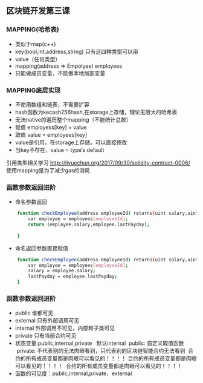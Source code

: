 ## 区块链开发第三课


### MAPPING(哈希表)
- 类似于map(c++)
- key(bool,int,address,string) 只有这四种类型可以用
- value（任何类型）
- mapping(address => Empolyee) employees
- 只能做成员变量，不能做本地局部变量

### MAPPING底层实现
- 不使用数组和链表，不需要扩容
- hash函数为kecash256hash,在storage上存储，理论无限大的哈希表
- 无法native的遍历整个mapping（不能统计总数）
- 赋值 employess[key] = value
- 取值 value = employees[key]
- value是引用，在storage上存储，可以直接修改
- 当key不存在，value = type‘s default

引用类型相关学习 http://liyuechun.org/2017/09/30/solidity-contract-0006/
使用mapping是为了减少gas的消耗

### 函数参数返回进阶
- 命名参数返回    
```bash
    function checkEmployee(address employeeId) returns(uint salary,uint lastPayday){
        var employee = employees[employeeId];
        return (employee.salary,employee.lastPayday);
        
    }
```
- 命名返回参数直接赋值
```bash
    function checkEmployee(address employeeId) returns(uint salary,uint lastPayday){
        var employee = employees[employeeId];
        salary = employee.salary;
        lastPayday = employee.lastPayday;
    }
```
### 函数参数返回进阶
- public 谁都可见
- external 只有外部调用可见
- internal 外部调用不可见，内部和子类可见
- private 只有当前合约可见
- 状态变量:pubilc,internal,private
  
  默认internal
  public: 自定义取值函数
  private: 不代表别的无法肉眼看到，只代表别的区块链智能合约无法看到
  合约的所有成员变量都是肉眼可以看见的！！！！
  合约的所有成员变量都是肉眼可以看见的！！！！
  合约的所有成员变量都是肉眼可以看见的！！！！
- 函数的可见度：pubilc,internal,private，external
